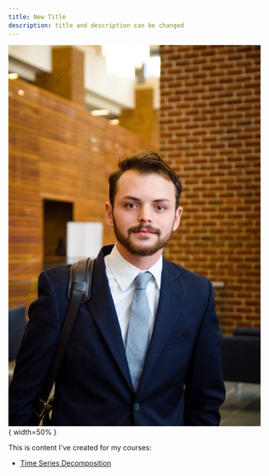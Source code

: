 ```yaml
---
title: New Title
description: title and description can be changed
---
```


![My Picture](/pics/LinkedInPic.jpg){ width=50% }

This is content I've created for my courses:

- [Time Series Decomposition](/TimeSeries/index.md)
